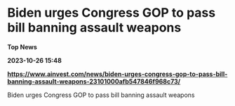 # Biden urges Congress GOP to pass bill banning assault weapons
**Top News**

**2023-10-26 15:48**

**https://www.ainvest.com/news/biden-urges-congress-gop-to-pass-bill-banning-assault-weapons-23101000afb547846f968c73/**

Biden urges Congress GOP to pass bill banning assault weapons
